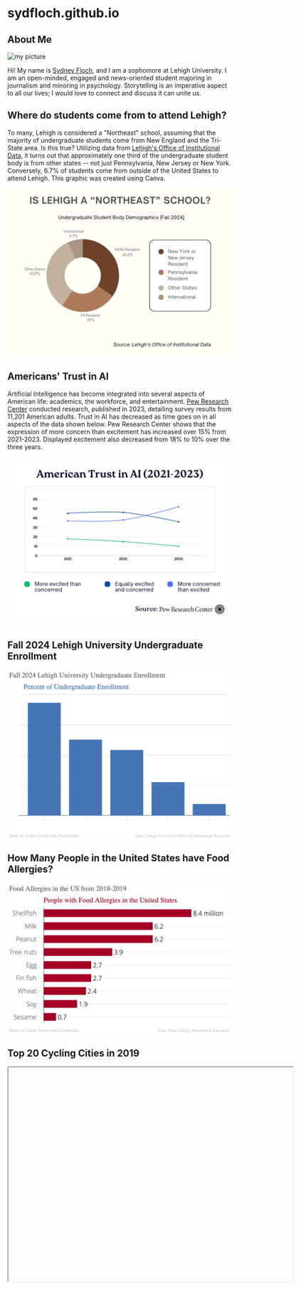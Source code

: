 # sydfloch.github.io

## About Me

![my picture](https://github.com/sydfloch/sydfloch.github.io/blob/main/MUGS_09012024_14.jpg?raw=true)

Hi! My name is [Sydney Floch](www.linkedin.com/in/sydney-floch-153947291), and I am a sophomore at Lehigh University. I am an open-minded, engaged and news-oriented student majoring in journalism and minoring in psychology. Storytelling is an imperative aspect to all our lives; I would love to connect and discuss it can unite us.

## Where do students come from to attend Lehigh? 

To many, Lehigh is considered a "Northeast" school, assuming that the majority of undergraduate students come from New England and the Tri-State area. Is this true? Utilizing data from [Lehigh's Office of Institutional Data,](https://data.lehigh.edu/sites/data.lehigh.edu/files/LUprofile_2024.pdf) it turns out that approximately one third of the undergraduate student body is from other states -- not just Pennsylvania, New Jersey or New York. Conversely, 6.7% of students come from outside of the United States to attend Lehigh. This graphic was created using Canva.
  
![infographic](https://github.com/sydfloch/sydfloch.github.io/blob/main/Lehigh%20Student%20Demographics%20Fall24.png?raw=true)

## Americans' Trust in AI

Artificial Intelligence has become integrated into several aspects of American life: academics, the workforce, and entertainment. [Pew Research Center](https://www.pewresearch.org/short-reads/2023/11/21/what-the-data-says-about-americans-views-of-artificial-intelligence/) conducted research, published in 2023, detailing survey results from 11,201 American adults. Trust in AI has decreased as time goes on in all aspects of the data shown below. Pew Research Center shows that the expression of more concern than excitement has increased over 15% from 2021-2023. Displayed excitement also decreased from 18% to 10% over the three years. 

 ![bar graph](https://github.com/sydfloch/sydfloch.github.io/blob/main/American%20Trust%20in%20AI.png?raw=true) 


 ## Fall 2024 Lehigh University Undergraduate Enrollment

 ![Fall 2024 Lehigh University Undergraduate Enrollment](https://github.com/sydfloch/sydfloch.github.io/blob/main/Fall_2024_Lehigh_University_Undergraduate_Enrollment_Percent_of_Undergraduate_Enrollment_chartbuilder.png?raw=true)

## How Many People in the United States have Food Allergies?

![Image](https://github.com/sydfloch/sydfloch.github.io/blob/main/Food_Allergies_in_the_US_from_2018-2019_People_with_the_Allergies_(by_millions)_chartbuilder.png?raw=true) 


## Top 20 Cycling Cities in 2019

<iframe ![map]src="(https://www.google.com/maps/d/u/0/embed?mid=1k5uMtg-fMcBkt3UL05PSqVMbzPmb_8o&ehbc=2E312F)" width="640" height="480"></iframe>
